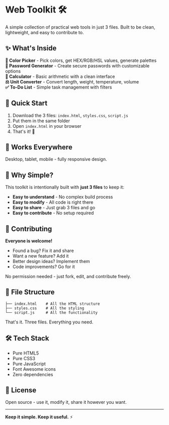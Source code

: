 # Web Toolkit 🛠️

A simple collection of practical web tools in just 3 files. Built to be clean, lightweight, and easy to contribute to.

## ✨ What's Inside

**🎨 Color Picker** - Pick colors, get HEX/RGB/HSL values, generate palettes  
**🔐 Password Generator** - Create secure passwords with customizable options  
**🧮 Calculator** - Basic arithmetic with a clean interface  
**⚖️ Unit Converter** - Convert length, weight, temperature, volume  
**✅ To-Do List** - Simple task management with filters  

## 🚀 Quick Start

1. Download the 3 files: `index.html`, `styles.css`, `script.js`
2. Put them in the same folder
3. Open `index.html` in your browser
4. That's it! 🎉

## 📱 Works Everywhere

Desktop, tablet, mobile - fully responsive design.

## 🎯 Why Simple?

This toolkit is intentionally built with **just 3 files** to keep it:
- **Easy to understand** - No complex build process
- **Easy to modify** - All code is right there
- **Easy to share** - Just grab 3 files and go
- **Easy to contribute** - No setup required

## 🤝 Contributing

**Everyone is welcome!** 

- Found a bug? Fix it and share
- Want a new feature? Add it
- Better design ideas? Implement them
- Code improvements? Go for it

No permission needed - just fork, edit, and contribute freely.

## 📂 File Structure

```
├── index.html    # All the HTML structure
├── styles.css    # All the styling
└── script.js     # All the functionality
```

That's it. Three files. Everything you need.

## 🛠️ Tech Stack

- Pure HTML5
- Pure CSS3 
- Pure JavaScript
- Font Awesome icons
- Zero dependencies

## 📄 License

Open source - use it, modify it, share it however you want.

---

**Keep it simple. Keep it useful.** ⚡